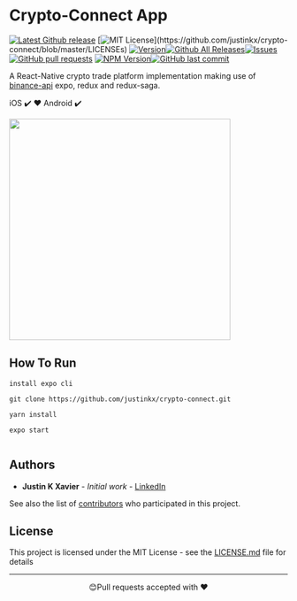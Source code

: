 # Crypto-Connect App

[![Latest Github release](https://img.shields.io/github/release/justinkx/crypto-connect.svg)](https://github.com/justinkx/crypto-connect/releases/latest)
[![MIT License](https://img.shields.io/apm/l/atomic-design-ui.svg?)](https://github.com/justinkx/crypto-connect/blob/master/LICENSEs)
[![Version](https://badge.fury.io/gh/tterb%2FHyde.svg)](https://badge.fury.io/gh/tterb%2FHyde)[![Github All Releases](https://img.shields.io/github/downloads/justinkx/crypto-connect/total.svg?style=flat)]()[![Issues](https://img.shields.io/github/issues-raw/justinkx/crypto-connect.svg?maxAge=25000)](https://github.com/justinkx/crypto-connect/issues) [![GitHub pull requests](https://img.shields.io/github/issues-pr/justinkx/crypto-connect.svg?style=flat)]()
[![NPM Version](https://img.shields.io/npm/v/npm.svg?style=flat)]()[![GitHub last commit](https://img.shields.io/github/last-commit/justinkx/crypto-connect.svg?style=flat)]()

A React-Native crypto trade platform implementation making use of [binance-api](https://github.com/binance/binance-spot-api-docs/blob/master/web-socket-streams.md) expo, redux and redux-saga.

iOS ✔️ ❤️ Android ✔️

<img src="https://user-images.githubusercontent.com/28846043/117526509-5006ec00-afe3-11eb-9b23-d53e0f23145e.gif" width="400" />

## How To Run

```
install expo cli

git clone https://github.com/justinkx/crypto-connect.git

yarn install

expo start


```

## Authors

- **Justin K Xavier** - _Initial work_ - [LinkedIn](https://www.linkedin.com/in/justin-k-xavier-59b82710a/)

See also the list of [contributors](https://github.com/justinkx/crypto-connect/graphs/contributors) who participated in this project.

## License

This project is licensed under the MIT License - see the [LICENSE.md](LICENSE.md) file for details

---

<p align="center">😊Pull requests accepted with ❤️</p>
